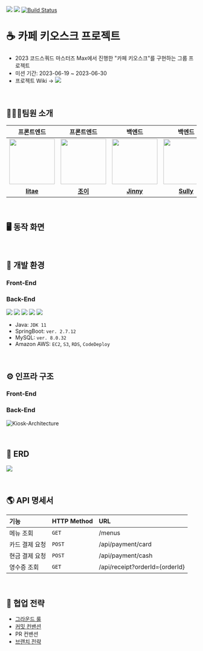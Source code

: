 
![](https://img.shields.io/badge/Last_Upadate-2023--06--22-blue)
![](https://img.shields.io/badge/Sprint-1-green)
[![Build Status](https://img.shields.io/endpoint.svg?url=https%3A%2F%2Factions-badge.atrox.dev%2F%2Fcodesquad-gwanaksan%2Fkiosk-max%2Fbadge%3Fref%3Ddev&style=flat)](https://actions-badge.atrox.dev//codesquad-gwanaksan/kiosk-max/goto?ref=dev)

# ☕️ 카페 키오스크 프로젝트
- 2023 코드스쿼드 마스터즈 Max에서 진행한 "카페 키오스크"를 구현하는 그룹 프로젝트 
- 미션 기간: 2023-06-19 ~ 2023-06-30
- 프로젝트 Wiki → <a href="https://github.com/codesquad-gwanaksan/kiosk-max/wiki"><img src = "https://img.shields.io/badge/Kiosk_Home-black?logo=Wikipedia"></a>

<br/>

## 🧑🏻‍💻팀원 소개
|                                                       프론트엔드                                                       |                                                      프론트엔드                                                       |                                                       백엔드                                                       |                                                       백엔드                                                       |                                                         백엔드                                                         |                                                               백엔드                                                               |
|:-----------------------------------------------------------------------------------------------------------------:|:----------------------------------------------------------------------------------------------------------------:|:---------------------------------------------------------------------------------------------------------------:|:---------------------------------------------------------------------------------------------------------------:|:-------------------------------------------------------------------------------------------------------------------:|:-------------------------------------------------------------------------------------------------------------------------------:|
| <a href="https://github.com/qkdflrgs"><img src = "https://avatars.githubusercontent.com/qkdflrgs" width="120px;"> | <a href="https://github.com/youzysu"><img src = "https://avatars.githubusercontent.com/youzysu" width="120px;">  | <a href="https://github.com/jinny-l"><img src = "https://avatars.githubusercontent.com/jinny-l" width="120px;"> | <a href="https://github.com/won4885"><img src = "https://avatars.githubusercontent.com/won4885" width="120px;"> | <a href="https://github.com/HyowonSin"><img src = "https://avatars.githubusercontent.com/HyowonSin" width="120px;"> | <a href="https://github.com/yonghwankim-dev"><img src = "https://avatars.githubusercontent.com/yonghwankim-dev" width="120px;"> |                                         |                                         |
|                                     [**litae**](https://github.com/qkdflrgs)                                      |                                       [**조이**](https://github.com/youzysu)                                       |                                     [**Jinny**](https://github.com/jinny-l)                                     |                                     [**Sully**](https://github.com/won4885)                                     |                                      [**TOMMY**](https://github.com/HyowonSin)                                      |                                         [**네모네모**](https://github.com/yonghwankim-dev)                                          |

<br/>

## 🖥️ 동작 화면

<br/>

## 🔧️ 개발 환경
### Front-End

### Back-End
![](https://img.shields.io/badge/Java-007396?style=flat&logo=Java&logoColor=white) 
![](https://img.shields.io/badge/SpringBoot-6DB33F?style=flat&logo=SpringBoot&logoColor=white)
![](https://img.shields.io/badge/MySQL-4479A1?style=flat&logo=MySQL&logoColor=white)
![](https://img.shields.io/badge/Amazon_AWS-232F3E?style=flat&logo=amazonaws)
![](https://img.shields.io/badge/GitActions-2088FF?style=flat&logo=githubactions&logoColor=white)

- Java: `JDK 11`
- SpringBoot: `ver. 2.7.12`
- MySQL: `ver. 8.0.32`
- Amazon AWS: `EC2`, `S3`, `RDS`, `CodeDeploy`

<br/>

## ⚙️ 인프라 구조
### Front-End

### Back-End
![Kiosk-Architecture](https://github.com/codesquad-gwanaksan/kiosk-max/assets/108214590/e858b08d-8ae9-49b2-a015-2c84c1dd658c)

<br/>

## 💾 ERD
![](https://github.com/codesquad-gwanaksan/kiosk-max/assets/108214590/aa77333f-274f-4c2d-9cf7-a90e99989977)

<br/>

## 🌎 API 명세서
| 기능       | HTTP Method | URL                            |
|:---------|:------------|:-------------------------------|
| 메뉴 조회    | `GET`       | /menus                         |
| 카드 결제 요청 | `POST`      | /api/payment/card              |
| 현금 결제 요청 | `POST`      | /api/payment/cash              |
| 영수증 조회   | `GET`       | /api/receipt?orderId={orderId} |

<br/>

## 🤝 협업 전략
- [그라운드 룰]()
- [커밋 컨밴션]()
- PR 컨밴션
- [브랜치 전략]()
